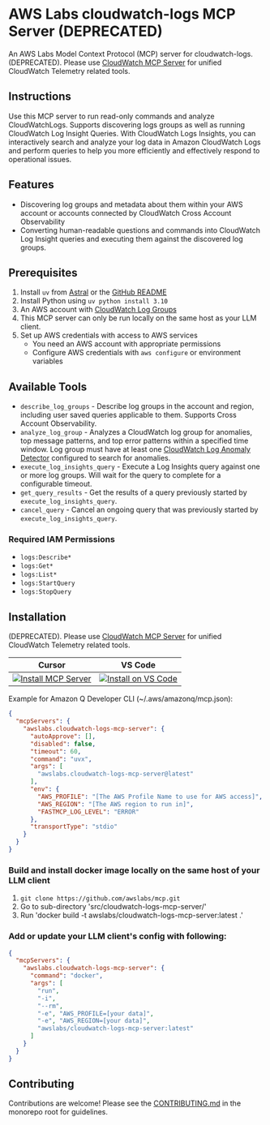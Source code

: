 # AWS Labs cloudwatch-logs MCP Server (DEPRECATED)

An AWS Labs Model Context Protocol (MCP) server for cloudwatch-logs. (DEPRECATED). Please use [CloudWatch MCP Server](https://github.com/awslabs/mcp/blob/main/src/cloudwatch-mcp-server/README.md) for unified CloudWatch Telemetry related tools.

## Instructions

Use this MCP server to run read-only commands and analyze CloudWatchLogs. Supports discovering logs groups as well as running CloudWatch Log Insight
Queries. With CloudWatch Logs Insights, you can interactively search and analyze your log data in Amazon CloudWatch Logs and perform queries to help
you more efficiently and effectively respond to operational issues.

## Features

- Discovering log groups and metadata about them within your AWS account or accounts connected by CloudWatch Cross Account Observability
- Converting human-readable questions and commands into CloudWatch Log Insight queries and executing them against the discovered log groups.

## Prerequisites

1. Install `uv` from [Astral](https://docs.astral.sh/uv/getting-started/installation/) or the [GitHub README](https://github.com/astral-sh/uv#installation)
2. Install Python using `uv python install 3.10`
3. An AWS account with [CloudWatch Log Groups](https://docs.aws.amazon.com/AmazonCloudWatch/latest/logs/CWL_GettingStarted.html)
4. This MCP server can only be run locally on the same host as your LLM client.
5. Set up AWS credentials with access to AWS services
   - You need an AWS account with appropriate permissions
   - Configure AWS credentials with `aws configure` or environment variables

## Available Tools
* `describe_log_groups` - Describe log groups in the account and region, including user saved queries applicable to them. Supports Cross Account Observability.
* `analyze_log_group` - Analyzes a CloudWatch log group for anomalies, top message patterns, and top error patterns within a specified time window.
Log group must have at least one [CloudWatch Log Anomaly Detector](https://docs.aws.amazon.com/AmazonCloudWatch/latest/logs/LogsAnomalyDetection.html) configured to search for anomalies.
* `execute_log_insights_query` - Execute a Log Insights query against one or more log groups. Will wait for the query to complete for a configurable timeout.
* `get_query_results` - Get the results of a query previously started by `execute_log_insights_query`.
* `cancel_query` - Cancel an ongoing query that was previously started by `execute_log_insights_query`.

### Required IAM Permissions
* `logs:Describe*`
* `logs:Get*`
* `logs:List*`
* `logs:StartQuery`
* `logs:StopQuery`

## Installation

(DEPRECATED). Please use [CloudWatch MCP Server](https://github.com/awslabs/mcp/blob/main/src/cloudwatch-mcp-server/README.md) for unified CloudWatch Telemetry related tools.

| Cursor | VS Code |
|:------:|:-------:|
| [![Install MCP Server](https://cursor.com/deeplink/mcp-install-light.svg)](https://cursor.com/install-mcp?name=awslabs.cloudwatch-logs-mcp-server&config=eyJhdXRvQXBwcm92ZSI6W10sImRpc2FibGVkIjpmYWxzZSwidGltZW91dCI6NjAsImNvbW1hbmQiOiJ1dnggYXdzbGFicy5jbG91ZHdhdGNoLWxvZ3MtbWNwLXNlcnZlckBsYXRlc3QiLCJlbnYiOnsiQVdTX1BST0ZJTEUiOiJbVGhlIEFXUyBQcm9maWxlIE5hbWUgdG8gdXNlIGZvciBBV1MgYWNjZXNzXSIsIkFXU19SRUdJT04iOiJbVGhlIEFXUyByZWdpb24gdG8gcnVuIGluXSIsIkZBU1RNQ1BfTE9HX0xFVkVMIjoiRVJST1IifSwidHJhbnNwb3J0VHlwZSI6InN0ZGlvIn0%3D) | [![Install on VS Code](https://img.shields.io/badge/Install_on-VS_Code-FF9900?style=flat-square&logo=visualstudiocode&logoColor=white)](https://insiders.vscode.dev/redirect/mcp/install?name=CloudWatch%20Logs%20MCP%20Server&config=%7B%22autoApprove%22%3A%5B%5D%2C%22disabled%22%3Afalse%2C%22timeout%22%3A60%2C%22command%22%3A%22uvx%22%2C%22args%22%3A%5B%22awslabs.cloudwatch-logs-mcp-server%40latest%22%5D%2C%22env%22%3A%7B%22AWS_PROFILE%22%3A%22%5BThe%20AWS%20Profile%20Name%20to%20use%20for%20AWS%20access%5D%22%2C%22AWS_REGION%22%3A%22%5BThe%20AWS%20region%20to%20run%20in%5D%22%2C%22FASTMCP_LOG_LEVEL%22%3A%22ERROR%22%7D%2C%22transportType%22%3A%22stdio%22%7D) |

Example for Amazon Q Developer CLI (~/.aws/amazonq/mcp.json):

```json
{
  "mcpServers": {
    "awslabs.cloudwatch-logs-mcp-server": {
      "autoApprove": [],
      "disabled": false,
      "timeout": 60,
      "command": "uvx",
      "args": [
        "awslabs.cloudwatch-logs-mcp-server@latest"
      ],
      "env": {
        "AWS_PROFILE": "[The AWS Profile Name to use for AWS access]",
        "AWS_REGION": "[The AWS region to run in]",
        "FASTMCP_LOG_LEVEL": "ERROR"
      },
      "transportType": "stdio"
    }
  }
}
```

### Build and install docker image locally on the same host of your LLM client

1. `git clone https://github.com/awslabs/mcp.git`
2. Go to sub-directory 'src/cloudwatch-logs-mcp-server/'
3. Run 'docker build -t awslabs/cloudwatch-logs-mcp-server:latest .'

### Add or update your LLM client's config with following:
```json
{
  "mcpServers": {
    "awslabs.cloudwatch-logs-mcp-server": {
      "command": "docker",
      "args": [
        "run",
        "-i",
        "--rm",
        "-e", "AWS_PROFILE=[your data]",
        "-e", "AWS_REGION=[your data]",
        "awslabs/cloudwatch-logs-mcp-server:latest"
      ]
    }
  }
}
```

## Contributing

Contributions are welcome! Please see the [CONTRIBUTING.md](https://github.com/awslabs/mcp/blob/main/CONTRIBUTING.md) in the monorepo root for guidelines.
